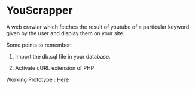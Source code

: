 YouScrapper
===========

A web crawler which fetches the result of youtube of a particular keyword given by the user and display them on your site.

Some points to remember:
1. Import the db.sql file in your database.

2. Activate cURL extension of PHP

Working Prototype : <a href="http://shivambansal.com/scrapper.php" target="_blank">Here</a>
